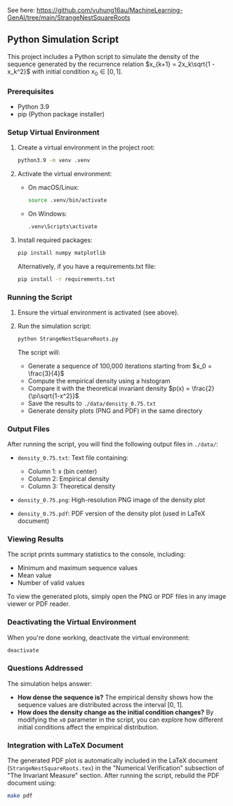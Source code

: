See here: https://github.com/vuhung16au/MachineLearning-GenAI/tree/main/StrangeNestSquareRoots

## Python Simulation Script

This project includes a Python script to simulate the density of the sequence generated by the recurrence relation $x_{k+1} = 2x_k\sqrt{1 - x_k^2}$ with initial condition $x_0 \in [0,1]$.

### Prerequisites

- Python 3.9
- pip (Python package installer)

### Setup Virtual Environment

1. Create a virtual environment in the project root:
   ```bash
   python3.9 -m venv .venv
   ```

2. Activate the virtual environment:
   - On macOS/Linux:
     ```bash
     source .venv/bin/activate
     ```
   - On Windows:
     ```bash
     .venv\Scripts\activate
     ```

3. Install required packages:
   ```bash
   pip install numpy matplotlib
   ```

   Alternatively, if you have a requirements.txt file:
   ```bash
   pip install -r requirements.txt
   ```

### Running the Script

1. Ensure the virtual environment is activated (see above).

2. Run the simulation script:
   ```bash
   python StrangeNestSquareRoots.py
   ```

   The script will:
   - Generate a sequence of 100,000 iterations starting from $x_0 = \frac{3}{4}$
   - Compute the empirical density using a histogram
   - Compare it with the theoretical invariant density $p(x) = \frac{2}{\pi\sqrt{1-x^2}}$
   - Save the results to `./data/density_0.75.txt`
   - Generate density plots (PNG and PDF) in the same directory

### Output Files

After running the script, you will find the following output files in `./data/`:

- `density_0.75.txt`: Text file containing:
  - Column 1: x (bin center)
  - Column 2: Empirical density
  - Column 3: Theoretical density
  
- `density_0.75.png`: High-resolution PNG image of the density plot
- `density_0.75.pdf`: PDF version of the density plot (used in LaTeX document)

### Viewing Results

The script prints summary statistics to the console, including:
- Minimum and maximum sequence values
- Mean value
- Number of valid values

To view the generated plots, simply open the PNG or PDF files in any image viewer or PDF reader.

### Deactivating the Virtual Environment

When you're done working, deactivate the virtual environment:
```bash
deactivate
```

### Questions Addressed

The simulation helps answer:
- **How dense the sequence is?** The empirical density shows how the sequence values are distributed across the interval [0, 1].
- **How does the density change as the initial condition changes?** By modifying the `x0` parameter in the script, you can explore how different initial conditions affect the empirical distribution.

### Integration with LaTeX Document

The generated PDF plot is automatically included in the LaTeX document (`StrangeNestSquareRoots.tex`) in the "Numerical Verification" subsection of "The Invariant Measure" section. After running the script, rebuild the PDF document using:

```bash
make pdf
```